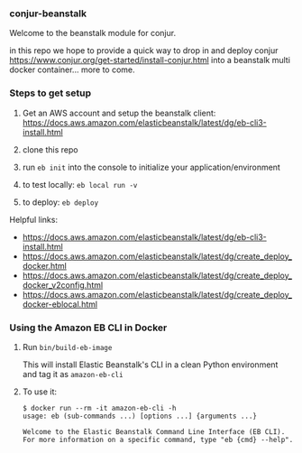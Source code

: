 ### conjur-beanstalk

Welcome to the beanstalk module for conjur.

in this repo we  hope to provide a quick way to drop in and deploy conjur https://www.conjur.org/get-started/install-conjur.html into a beanstalk multi docker container... more to come.

### Steps to get setup

1) Get an AWS account and setup the beanstalk client: https://docs.aws.amazon.com/elasticbeanstalk/latest/dg/eb-cli3-install.html

2) clone this repo

3) run `eb init` into the console to initialize your application/environment

4) to test locally: `eb local run -v`

5) to deploy: `eb deploy`


Helpful links:
* https://docs.aws.amazon.com/elasticbeanstalk/latest/dg/eb-cli3-install.html
* https://docs.aws.amazon.com/elasticbeanstalk/latest/dg/create_deploy_docker.html
* https://docs.aws.amazon.com/elasticbeanstalk/latest/dg/create_deploy_docker_v2config.html
* https://docs.aws.amazon.com/elasticbeanstalk/latest/dg/create_deploy_docker-eblocal.html

### Using the Amazon EB CLI in Docker

1. Run `bin/build-eb-image`

   This will install Elastic Beanstalk's CLI in a clean Python environment and
   tag it as `amazon-eb-cli`
2. To use it:
   
   ```sh-session
   $ docker run --rm -it amazon-eb-cli -h
   usage: eb (sub-commands ...) [options ...] {arguments ...}
   
   Welcome to the Elastic Beanstalk Command Line Interface (EB CLI). 
   For more information on a specific command, type "eb {cmd} --help".
   ```
